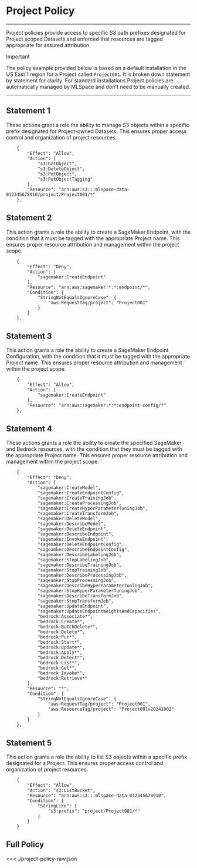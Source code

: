 # Project Policy

---

Project policies provide access to specific S3 path prefixes designated for Project scoped Datasets and enforced that resources are tagged appropriate for assured attribution.

> [!IMPORTANT]
> The policy example provided below is based on a default installation in the US East 1 region for a Project called `Project001`. It is broken down statement by statement for clarity. For standard installations Project policies are automatically managed by MLSpace and don't need to be manually created.

---

## Statement 1

These actions grant a role the ability to manage S3 objects within a specific prefix designated for Project-owned Datasets. This ensures proper access control and organization of project resources.

```json:line-numbers
    {
        "Effect": "Allow",
        "Action": [
            "s3:GetObject",
            "s3:DeleteObject",
            "s3:PutObject",
            "s3:PutObjectTagging"
        ],
        "Resource": "arn:aws:s3:::mlspace-data-012345678910/project/Project001/*"
    },
```

## Statement 2

This action grants a role the ability to create a SageMaker Endpoint, with the condition that it must be tagged with the appropriate Project name. This ensures proper resource attribution and management within the project scope.

```json:line-numbers
    {
        "Effect": "Deny",
        "Action": [
            "sagemaker:CreateEndpoint"
        ],
        "Resource": "arn:aws:sagemaker:*:*:endpoint/*",
        "Condition": {
            "StringNotEqualsIgnoreCase": {
                "aws:RequestTag/project": "Project001"
            }
        }
    },
```

## Statement 3

This action grants a role the ability to create a SageMaker Endpoint Configuration, with the condition that it must be tagged with the appropriate Project name. This ensures proper resource attribution and management within the project scope.

```json:line-numbers
    {
        "Effect": "Allow",
        "Action": [
            "sagemaker:CreateEndpoint"
        ],
        "Resource": "arn:aws:sagemaker:*:*:endpoint-config/*"
    },
```

## Statement 4

These actions grants a role the ability to create the specified SageMaker and Bedrock resources, with the condition that they must be tagged with the appropriate Project name. This ensures proper resource attribution and management within the project scope.

```json:line-numbers
    {
        "Effect": "Deny",
        "Action": [
            "sagemaker:CreateModel",
            "sagemaker:CreateEndpointConfig",
            "sagemaker:CreateTrainingJob",
            "sagemaker:CreateProcessingJob",
            "sagemaker:CreateHyperParameterTuningJob",
            "sagemaker:CreateTransformJob",
            "sagemaker:DeleteModel",
            "sagemaker:DescribeModel",
            "sagemaker:DeleteEndpoint",
            "sagemaker:DescribeEndpoint",
            "sagemaker:InvokeEndpoint",
            "sagemaker:DeleteEndpointConfig",
            "sageamker:DescribeEndpointConfig",
            "sagemaker:DescribeLabelingJob",
            "sagemaker:StopLabelingJob",
            "sagemaker:DescribeTrainingJob",
            "sagemaker:StopTrainingJob",
            "sagemaker:DescribeProcessingJob",
            "sageamker:StopProcessingJob",
            "sagemaker:DescribeHyperParameterTuningJob",
            "sagemaker:StopHyperParameterTuningJob",
            "sagemaker:DescribeTransformJob",
            "sagemaker:StopTransformJob",
            "sagemaker:UpdateEndpoint",
            "sagemaker:UpdateEndpointWeightsAndCapacities",
            "bedrock:Associate*",
            "bedrock:Create*",
            "bedrock:BatchDelete*",
            "bedrock:Delete*",
            "bedrock:Put*",
            "bedrock:Start*",
            "bedrock:Update*",  
            "bedrock:Apply*",
            "bedrock:Detect*",
            "bedrock:List*",
            "bedrock:Get*",
            "bedrock:Invoke*",
            "bedrock:Retrieve*"
        ],
        "Resource": "*",
        "Condition": {
            "StringNotEqualsIgnoreCase": {
                "aws:RequestTag/project": "Project001",
                "aws:ResourceTag/project": "Project001v20241002"
            }
        }
    },
```

## Statement 5

This action grants a role the ability to list S3 objects within a specific prefix designated for a Project. This ensures proper access control and organization of project resources.

```json:line-numbers
    {
        "Effect": "Allow",
        "Action": "s3:ListBucket",
        "Resource": "arn:aws:s3:::mlspace-data-012345678910",
        "Condition": {
            "StringLike": {
                "s3:prefix": "project/Project001/*"
            }
        }
    }
```

## Full Policy

<<< ./project-policy-raw.json
